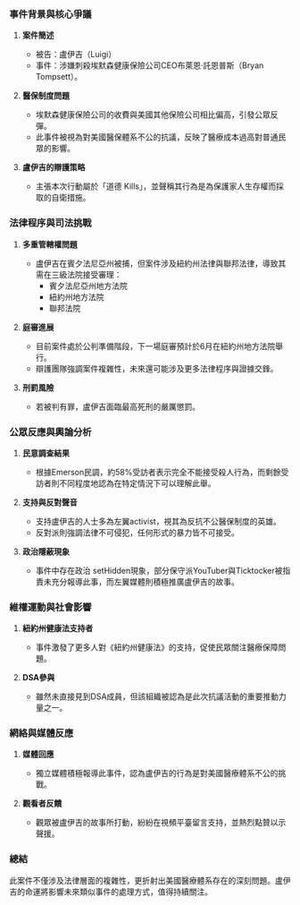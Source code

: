 ### 事件背景與核心爭議

1. **案件簡述**  
   - 被告：盧伊吉（Luigi）  
   - 事件：涉嫌刺殺埃默森健康保險公司CEO布萊恩·託恩普斯（Bryan Tompsett）。  

2. **醫保制度問題**  
   - 埃默森健康保險公司的收費與美國其他保險公司相比偏高，引發公眾反彈。  
   - 此事件被視為對美國醫保體系不公的抗議，反映了醫療成本過高對普通民眾的影響。

3. **盧伊吉的辯護策略**  
   - 主張本次行動屬於「道德 Kills」，並聲稱其行為是為保護家人生存權而採取的自衛措施。  

### 法律程序與司法挑戰

1. **多重管轄權問題**  
   - 盧伊吉在賓夕法尼亞州被捕，但案件涉及紐約州法律與聯邦法律，導致其需在三級法院接受審理：  
     - 賓夕法尼亞州地方法院  
     - 紐約州地方法院  
     - 聯邦法院  

2. **庭審進展**  
   - 目前案件處於公判準備階段，下一場庭審預計於6月在紐約州地方法院舉行。  
   - 辯護團隊強調案件複雜性，未來還可能涉及更多法律程序與證據交鋒。

3. **刑罰風險**  
   - 若被判有罪，盧伊吉面臨最高死刑的嚴厲懲罰。  

### 公眾反應與輿論分析

1. **民意調查結果**  
   - 根據Emerson民調，約58%受訪者表示完全不能接受殺人行為，而剩餘受訪者則不同程度地認為在特定情況下可以理解此舉。  

2. **支持與反對聲音**  
   - 支持盧伊吉的人士多為左翼activist，視其為反抗不公醫保制度的英雄。  
   - 反對派則強調法律不可侵犯，任何形式的暴力皆不可接受。

3. **政治隱蔽現象**  
   - 事件中存在政治 setHidden現象，部分保守派YouTuber與Ticktocker被指責未充分報導此事，而左翼媒體則積極推廣盧伊吉的故事。  

### 維權運動與社會影響

1. **紐約州健康法支持者**  
   - 事件激發了更多人對《紐約州健康法》的支持，促使民眾關注醫療保障問題。  

2. **DSA參與**  
   - 雖然未直接見到DSA成員，但該組織被認為是此次抗議活動的重要推動力量之一。

### 網絡與媒體反應

1. **媒體回應**  
   - 獨立媒體積極報導此事件，認為盧伊吉的行為是對美國醫療體系不公的挑戰。  

2. **觀看者反饋**  
   - 觀眾被盧伊吉的故事所打動，紛紛在視頻平臺留言支持，並熱烈點贊以示聲援。

### 總結

此案件不僅涉及法律層面的複雜性，更折射出美國醫療體系存在的深刻問題。盧伊吉的命運將影響未來類似事件的處理方式，值得持續關注。